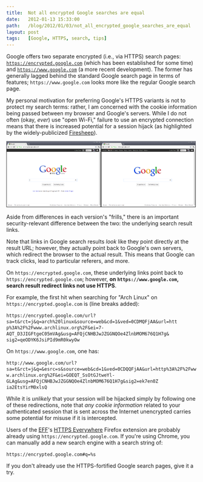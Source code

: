 ```yaml
---
title:  Not all encrypted Google searches are equal
date:   2012-01-13 15:33:00
path:   /blog/2012/01/03/not_all_encrypted_google_searches_are_equal
layout: post
tags:   [Google, HTTPS, search, tips]
---
```

Google offers two separate encrypted (i.e., via HTTPS) search pages:
[`https://encrypted.google.com`](https://encrypted.google.com) (which has been established for some
time) and [`https://www.google.com`](https://www.google.com) (a more recent development). The former
has generally lagged behind the standard Google search page in terms of features;
`https://www.google.com` looks more like the regular Google search page.

My personal motivation for preferring Google's HTTPS variants is not to protect my search terms:
rather, I am concerned with the cookie information being passed between my browser and Google's
servers. While I do not often (okay, _ever_) use "open Wi-Fi," failure to use an encrypted
connection means that there is increased potential for a session hijack (as highlighted by the
widely-publicized [Firesheep](http://codebutler.com/firesheep)).

<div class="imgs">
  <a href="/imgs/g_https_encrypted.png"><img src="/imgs/g_https_encrypted.png" width="250" height="174" /></a><a href="/imgs/g_https_www.png"><img src="/imgs/g_https_www.png" width="250" height="174" /></a>
</div>

Aside from differences in each version's "frills," there is an important security-relevant
difference between the two: the underlying search result links.

Note that links in Google search results _look_ like they point directly at the result URL; however,
they actually point back to Google's own servers, which redirect the browser to the actual result.
This means that Google can track clicks, lead to particular referers, and more.

On `https://encrypted.google.com`, these underlying links point back to
`https://encrypted.google.com`; however, **on `https://www.google.com`, search result redirect links
not use HTTPS**.

For example, the first hit when searching for "Arch Linux" on `https://encrypted.google.com` is
(line breaks added):

    https://encrypted.google.com/url?sa=t&rct=j&q=arch%20linux&source=web&cd=1&ved=0CDMQFjAA&url=htt
    p%3A%2F%2Fwww.archlinux.org%2F&ei=7-AQT_D3JIGFtgeC05mVAg&usg=AFQjCNHBJwJZGGNQOe4ZlnbMOM676Q1H7g&
    sig2=qeODYK6JsiPId9mR0kwyOw

On `https://www.google.com`, one has:

    http://www.google.com/url?sa=t&rct=j&q=&esrc=s&source=web&cd=1&ved=0CDQQFjAA&url=http%3A%2F%2Fww
    w.archlinux.org%2F&ei=GOEQT_SsOtGJtweYl-GLAg&usg=AFQjCNHBJwJZGGNQOe4ZlnbMOM676Q1H7g&sig2=ek7en0Z
    ia2EtsYirM0xlsQ

While it is _unlikely_ that your session will be hijacked simply by following one of these
redirections, note that _any cookie information_ related to your authenticated session that is sent
across the Internet unencrypted carries some potential for misuse if it is intercepted.

Users of the [EFF](https://www.eff.org/)'s [HTTPS Everywhere](https://www.eff.org/https-everywhere)
Firefox extension are probably already using `https://encrypted.google.com`. If you're using Chrome,
you can manually add a new search engine with a search string of:

    https://encrypted.google.com#q=%s

If you don't already use the HTTPS-fortified Google search pages, give it a try.
